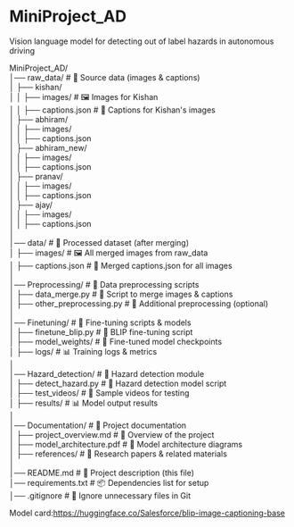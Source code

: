 # MiniProject_AD
Vision language model for detecting out of label hazards in autonomous driving

MiniProject_AD/  
│── raw_data/                   # 📂 Source data (images & captions)  
│   ├── kishan/  
│   │   ├── images/             # 🖼️ Images for Kishan  
│   │   ├── captions.json       # 📝 Captions for Kishan's images  
│   ├── abhiram/  
│   │   ├── images/  
│   │   ├── captions.json  
│   ├── abhiram_new/  
│   │   ├── images/  
│   │   ├── captions.json  
│   ├── pranav/  
│   │   ├── images/  
│   │   ├── captions.json  
│   ├── ajay/  
│   │   ├── images/  
│   │   ├── captions.json  
│  
│── data/                        # 📂 Processed dataset (after merging)  
│   ├── images/                  # 🖼️ All merged images from raw_data  
│   ├── captions.json             # 📝 Merged captions.json for all images  
│  
│── Preprocessing/                # 🔄 Data preprocessing scripts  
│   ├── data_merge.py             # 📝 Script to merge images & captions  
│   ├── other_preprocessing.py    # 📝 Additional preprocessing (optional)  
│  
│── Finetuning/                   # 🤖 Fine-tuning scripts & models  
│   ├── finetune_blip.py          # 📝 BLIP fine-tuning script  
│   ├── model_weights/            # 💾 Fine-tuned model checkpoints  
│   ├── logs/                     # 📊 Training logs & metrics  
│  
│── Hazard_detection/             # 🚨 Hazard detection module  
│   ├── detect_hazard.py          # 📝 Hazard detection model script  
│   ├── test_videos/              # 🎥 Sample videos for testing  
│   ├── results/                  # 📊 Model output results  
│  
│── Documentation/                # 📖 Project documentation  
│   ├── project_overview.md       # 📝 Overview of the project  
│   ├── model_architecture.pdf    # 📄 Model architecture diagrams  
│   ├── references/               # 🔗 Research papers & related materials  
│  
│── README.md                     # 📜 Project description (this file)  
│── requirements.txt               # 📦 Dependencies list for setup  
│── .gitignore                     # 🚫 Ignore unnecessary files in Git  


Model card:https://huggingface.co/Salesforce/blip-image-captioning-base